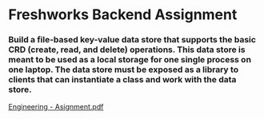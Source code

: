 # Freshworks Backend Assignment
### Build a file-based key-value data store that supports the basic CRD (create, read, and delete) operations. This data store is meant to be used as a local storage for one single process on one laptop. The data store must be exposed as a library to clients that can instantiate a class and work with the data store.
[Engineering - Asignment.pdf](https://github.com/singhgaurav24/Freshworks_Backend_Assignment/blob/main/Engineering%20-%20Asignment.pdf)
